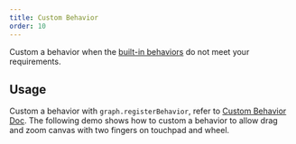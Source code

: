 ```yaml
---
title: Custom Behavior
order: 10
---
```


Custom a behavior when the [built-in behaviors](/en/docs/manual/middle/states/defaultBehavior) do not meet your requirements.

## Usage

Custom a behavior with `graph.registerBehavior`, refer to [Custom Behavior Doc](/en/docs/manual/advanced/custom-behavior). The following demo shows how to custom a behavior to allow drag and zoom canvas with two fingers on touchpad and wheel.
